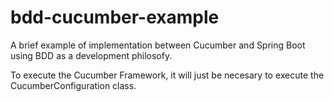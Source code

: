 # bdd-cucumber-example

A brief example of implementation between Cucumber and Spring Boot using BDD as a development philosofy.

To execute the Cucumber Framework, it will just be necesary to execute the CucumberConfiguration class.
